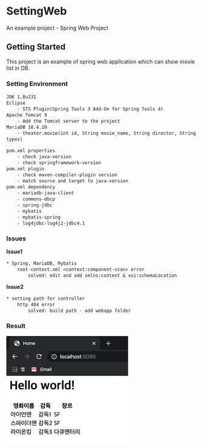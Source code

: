 # SettingWeb

An example project - Spring Web Project

## Getting Started

This project is an example of spring web application which can show movie list in DB.

### Setting Environment

```
JDK 1.8u231
Eclipse
    - STS Plugin(Spring Tools 3 Add-On for Spring Tools 4)
Apache Tomcat 9
    - Add the Tomcat server to the project
MariaDB 10.4.10
    - theater.movie(int id, String movie_name, String director, String types)
```

    pom.xml properties
        - check java-version
        - check springframework-version
    pom.xml plugin
        - check maven-compiler-plugin version
        - match source and target to java-version
    pom.xml dependency
        - mariadb-java-client
        - commons-dbcp
        - spring-jdbc
        - mybatis
        - mybatis-spring
        - log4jdbc-log4j2-jdbc4.1

### Issues

__Issue1__
    
    * Spring, MariaDB, Mybatis
        root-context.xml <context:component-scan> error
            solved: edit and add xmlns:context & xsi:schemaLocation
            
__Issue2__

    * setting path for controller
        http 404 error
            solved: build path - add webapp folder
        

### Result

![result](https://github.com/dianakoh/settingweb/blob/master/result.jpg)